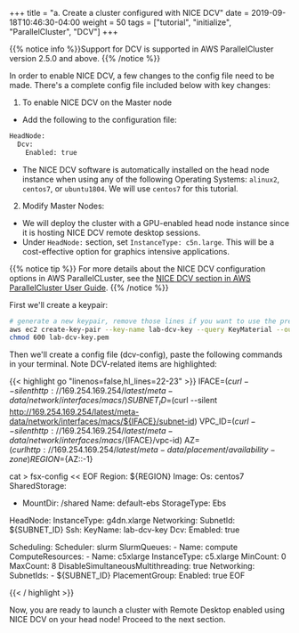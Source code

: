 +++
title = "a. Create a cluster configured with NICE DCV"
date = 2019-09-18T10:46:30-04:00
weight = 50
tags = ["tutorial", "initialize", "ParallelCluster", "DCV"]
+++

{{% notice info %}}Support for DCV is supported in AWS ParallelCluster version 2.5.0 and above.
{{% /notice %}}

In order to enable NICE DCV, a few changes to the config file need to be made. There's a complete config file included below with key changes:

1. To enable NICE DCV on the Master node

 - Add the following to the configuration file:
```bash
HeadNode:
  Dcv:
    Enabled: true
```

 - The NICE DCV software is automatically installed on the head node instance when using any of the following Operating Systems: `alinux2`, `centos7`, or `ubuntu1804`. We will use `centos7` for this tutorial.
 

2. Modify Master Nodes:

 - We will deploy the cluster with a GPU-enabled head node instance since it is hosting NICE DCV remote desktop sessions. 
 - Under `HeadNode:` section, set `InstanceType: c5n.large`. This will be a cost-effective option for graphics intensive applications. 

{{% notice tip %}}
For more details about the NICE DCV configuration options in AWS ParallelCLuster, see the [NICE DCV section in AWS ParallelCluster User Guide](https://docs.aws.amazon.com/parallelcluster/latest/ug/dcv-v3.html).
{{% /notice %}}

First we'll create a keypair:
```bash
# generate a new keypair, remove those lines if you want to use the previous one
aws ec2 create-key-pair --key-name lab-dcv-key --query KeyMaterial --output text > lab-dcv-key.pem
chmod 600 lab-dcv-key.pem
```

Then we'll create a config file (dcv-config), paste the following commands in your terminal. Note DCV-related items are highlighted:

{{< highlight go "linenos=false,hl_lines=22-23" >}}
IFACE=$(curl --silent http://169.254.169.254/latest/meta-data/network/interfaces/macs/)
SUBNET_ID=$(curl --silent http://169.254.169.254/latest/meta-data/network/interfaces/macs/${IFACE}/subnet-id)
VPC_ID=$(curl --silent http://169.254.169.254/latest/meta-data/network/interfaces/macs/${IFACE}/vpc-id)
AZ=$(curl http://169.254.169.254/latest/meta-data/placement/availability-zone)
REGION=${AZ::-1}

cat > fsx-config << EOF
Region: ${REGION}
Image:
  Os: centos7
SharedStorage:
  - MountDir: /shared
    Name: default-ebs
    StorageType: Ebs

HeadNode:
  InstanceType: g4dn.xlarge
  Networking:
    SubnetId: ${SUBNET_ID}
  Ssh:
    KeyName: lab-dcv-key
  Dcv:
    Emabled: true

Scheduling:
  Scheduler: slurm
  SlurmQueues:
    - Name: compute
      ComputeResources:
        - Name: c5xlarge
          InstanceType: c5.xlarge
          MinCount: 0
          MaxCount: 8
          DisableSimultaneousMultithreading: true
      Networking:
        SubnetIds:
          - ${SUBNET_ID}
        PlacementGroup:
          Enabled: true
EOF

{{< / highlight >}}

Now, you are ready to launch a cluster with Remote Desktop enabled using NICE DCV on your head node! Proceed to the next section.
